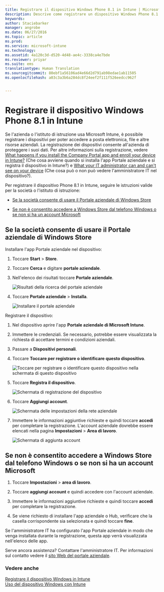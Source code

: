 ```yaml
---
title: Registrare il dispositivo Windows Phone 8.1 in Intune | Microsoft Intune
description: Descrive come registrare un dispositivo Windows Phone 8.1 in Intune
keywords: 
author: Staciebarker
manager: angrobe
ms.date: 06/27/2016
ms.topic: article
ms.prod: 
ms.service: microsoft-intune
ms.technology: 
ms.assetid: 4a120c3d-d520-4d48-ae4c-3338ca4e7bde
ms.reviewer: priyar
ms.suite: ems
translationtype: Human Translation
ms.sourcegitcommit: 80ebf1a56106ad4e66d2d791ab98edae1ab11505
ms.openlocfilehash: a03c3a3b6a284dc8f24eef2f111f526eedcc962f


---
```



# Registrare il dispositivo Windows Phone 8.1 in Intune

Se l'azienda o l'istituto di istruzione usa Microsoft Intune, è possibile registrare i dispositivi per poter accedere a posta elettronica, file e altre risorse aziendali. La registrazione dei dispositivi consente all'azienda di proteggere i suoi dati. Per altre informazioni sulla registrazione, vedere [What happens if you install the Company Portal app and enroll your device in Intune?](what-happens-if-you-install-the-company-portal-app-and-enroll-your-device-in-intune-windows.md) (Che cosa avviene quando si installa l'app Portale aziendale e si registra il dispositivo in Intune?) e [What your IT administrator can and can't see on your device](what-can-your-it-administrator-see-when-you-enroll-your-device-in-intune-windows.md) (Che cosa può o non può vedere l'amministratore IT nel dispositivo?).


Per registrare il dispositivo Phone 8.1 in Intune, seguire le istruzioni valide per la società o l'istituto di istruzione:

-   [Se la società consente di usare il Portale aziendale di Windows Store](#if-your-company-lets-you-use-the-company-portal-from-the-windows-store)

-   [Se non è consentito accedere a Windows Store dal telefono Windows o se non si ha un account Microsoft](#if-you-are-not-allowed-to-access-the-windows-store-from-your-windows-phone-or-if-you-do-not-have-a-microsoft-account)

## Se la società consente di usare il Portale aziendale di Windows Store
Installare l'app Portale aziendale nel dispositivo:

1.  Toccare **Start** &gt; **Store**.

2.  Toccare **Cerca** e digitare **portale aziendale**.

3.  Nell'elenco dei risultati toccare **Portale aziendale**.

    ![Risultati della ricerca del portale aziendale](./media/WP81-1-CP-search-store-v2.png)

4.  Toccare **Portale aziendale**  &gt; **Installa**.

    ![Installare il portale aziendale](./media/WP81-2-CP-install-v2.png)

Registrare il dispositivo:

1.  Nel dispositivo aprire l'app **Portale aziendale di Microsoft Intune**.

2.  Immettere le credenziali. Se necessario, potrebbe essere visualizzata la richiesta di accettare termini e condizioni aziendali.

3.  Passare a **Dispositivi personali**.

4.  Toccare **Toccare per registrare o identificare questo dispositivo**.

    ![Toccare per registrare o identificare questo dispositivo nella schermata di questo dispositivo](./media/WP81-enroll-1-swipe-my-devices.png)

5.  Toccare **Registra il dispositivo**.

    ![Schermata di registrazione del dispositivo](./media/WP81-enroll-2-enroll-this-device.png)

6.  Toccare **Aggiungi account**.

    ![Schermata delle impostazioni della rete aziendale](./media/WP81-enroll-3-workplace-add-acct.png)

7.  Immettere le informazioni aggiuntive richieste e quindi toccare **accedi** per completare la registrazione. L'account aziendale dovrebbe essere elencati nella pagina **Impostazioni** &gt; **Area di lavoro**.

    ![Schermata di aggiunta account](./media/WP81-enroll-4-account-added.png)

## Se non è consentito accedere a Windows Store dal telefono Windows o se non si ha un account Microsoft

1.  Toccare **Impostazioni** &gt; **area di lavoro**.

2.  Toccare **aggiungi account** e quindi accedere con l'account aziendale.

3.  Immettere le informazioni aggiuntive richieste e quindi toccare **accedi** per completare la registrazione.

4.  Se viene richiesto di installare l'app aziendale o Hub, verificare che la casella corrispondente sia selezionata e quindi toccare **fine**.

Se l'amministratore IT ha configurato l'app Portale aziendale in modo che venga installata durante la registrazione, questa app verrà visualizzata nell'elenco delle app.

Serve ancora assistenza? Contattare l'amministratore IT. Per informazioni sul contatto vedere il [sito Web del portale aziendale](http://portal.manage.microsoft.com).

### Vedere anche
[Registrare il dispositivo Windows in Intune](enroll-your-device-in-intune-windows.md)</br>
[Uso del dispositivo Windows con Intune](using-your-windows-device-with-intune.md)



<!--HONumber=Aug16_HO1-->


